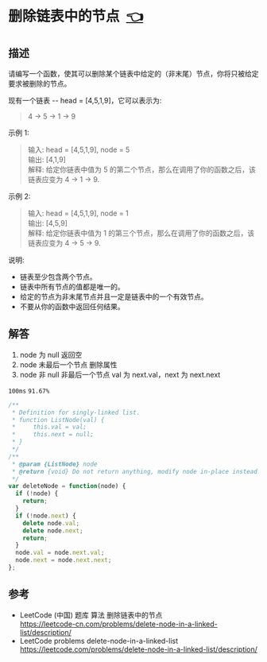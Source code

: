 # <a id="deleteNodeInALinkedList"></a>删除链表中的节点&nbsp;&nbsp;[:point_left:][readme.problemSet.algorithm.deleteNodeInALinkedList] #

## 描述 ##

请编写一个函数，使其可以删除某个链表中给定的（非末尾）节点，你将只被给定要求被删除的节点。

现有一个链表 -- head = [4,5,1,9]，它可以表示为:

> 4 -> 5 -> 1 -> 9

示例 1:

> 输入: head = [4,5,1,9], node = 5  
> 输出: [4,1,9]  
> 解释: 给定你链表中值为 5 的第二个节点，那么在调用了你的函数之后，该链表应变为 4 -> 1 -> 9.

示例 2:

> 输入: head = [4,5,1,9], node = 1  
> 输出: [4,5,9]  
> 解释: 给定你链表中值为 1 的第三个节点，那么在调用了你的函数之后，该链表应变为 4 -> 5 -> 9.

说明:

* 链表至少包含两个节点。
* 链表中所有节点的值都是唯一的。
* 给定的节点为非末尾节点并且一定是链表中的一个有效节点。
* 不要从你的函数中返回任何结果。

## 解答 ##

1. node 为 null 返回空
2. node 未最后一个节点 删除属性
3. node 非 null 非最后一个节点 val 为 next.val，next 为 next.next

`100ms` `91.67%`

```javascript
/**
 * Definition for singly-linked list.
 * function ListNode(val) {
 *     this.val = val;
 *     this.next = null;
 * }
 */
/**
 * @param {ListNode} node
 * @return {void} Do not return anything, modify node in-place instead.
 */
var deleteNode = function(node) {
  if (!node) {
    return;
  }
  if (!node.next) {
    delete node.val;
    delete node.next;
    return;
  }
  node.val = node.next.val;
  node.next = node.next.next;
};
```

## 参考 ##

* LeetCode (中国) 题库 算法 删除链表中的节点  
  <https://leetcode-cn.com/problems/delete-node-in-a-linked-list/description/>
* LeetCode problems delete-node-in-a-linked-list  
  <https://leetcode.com/problems/delete-node-in-a-linked-list/description/>

<!-- 链接 开始 -->
[readme.problemSet.algorithm.deleteNodeInALinkedList]: ../../README.md#problemSet.algorithm.deleteNodeInALinkedList "README"
<!-- 链接 结束 -->